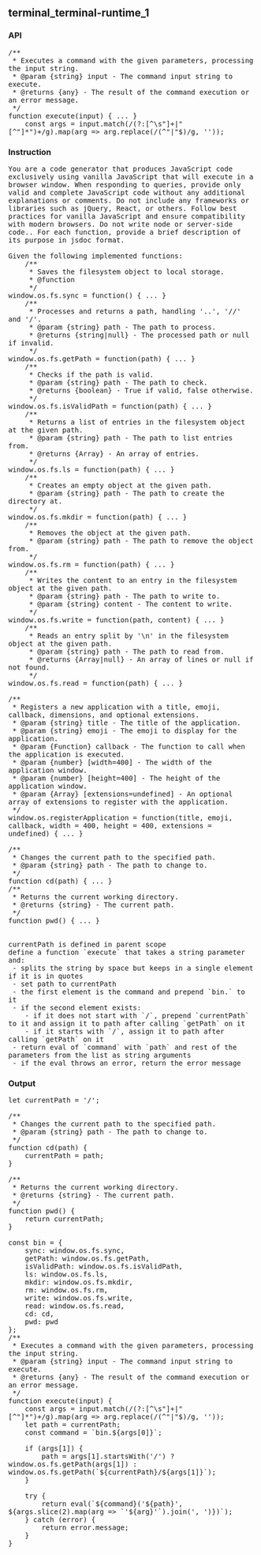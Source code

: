 ## terminal_terminal-runtime_1
### API
<pre style='text-wrap: wrap'>/**
 * Executes a command with the given parameters, processing the input string.
 * @param {string} input - The command input string to execute.
 * @returns {any} - The result of the command execution or an error message.
 */
function execute(input) { ... }
    const args = input.match(/(?:[^\s"]+|"[^"]*")+/g).map(arg => arg.replace(/(^"|"$)/g, ''));
</pre>
### Instruction
<pre style='text-wrap: wrap'>
You are a code generator that produces JavaScript code exclusively using vanilla JavaScript that will execute in a browser window. When responding to queries, provide only valid and complete JavaScript code without any additional explanations or comments. Do not include any frameworks or libraries such as jQuery, React, or others. Follow best practices for vanilla JavaScript and ensure compatibility with modern browsers. Do not write node or server-side code.. For each function, provide a brief description of its purpose in jsdoc format.

Given the following implemented functions:
    /**
     * Saves the filesystem object to local storage.
     * @function
     */
window.os.fs.sync = function() { ... }
    /**
     * Processes and returns a path, handling '..', '//' and '/'.
     * @param {string} path - The path to process.
     * @returns {string|null} - The processed path or null if invalid.
     */
window.os.fs.getPath = function(path) { ... }
    /**
     * Checks if the path is valid.
     * @param {string} path - The path to check.
     * @returns {boolean} - True if valid, false otherwise.
     */
window.os.fs.isValidPath = function(path) { ... }
    /**
     * Returns a list of entries in the filesystem object at the given path.
     * @param {string} path - The path to list entries from.
     * @returns {Array} - An array of entries.
     */
window.os.fs.ls = function(path) { ... }
    /**
     * Creates an empty object at the given path.
     * @param {string} path - The path to create the directory at.
     */
window.os.fs.mkdir = function(path) { ... }
    /**
     * Removes the object at the given path.
     * @param {string} path - The path to remove the object from.
     */
window.os.fs.rm = function(path) { ... }
    /**
     * Writes the content to an entry in the filesystem object at the given path.
     * @param {string} path - The path to write to.
     * @param {string} content - The content to write.
     */
window.os.fs.write = function(path, content) { ... }
    /**
     * Reads an entry split by '\n' in the filesystem object at the given path.
     * @param {string} path - The path to read from.
     * @returns {Array|null} - An array of lines or null if not found.
     */
window.os.fs.read = function(path) { ... }

/**
 * Registers a new application with a title, emoji, callback, dimensions, and optional extensions.
 * @param {string} title - The title of the application.
 * @param {string} emoji - The emoji to display for the application.
 * @param {Function} callback - The function to call when the application is executed.
 * @param {number} [width=400] - The width of the application window.
 * @param {number} [height=400] - The height of the application window.
 * @param {Array} [extensions=undefined] - An optional array of extensions to register with the application.
 */
window.os.registerApplication = function(title, emoji, callback, width = 400, height = 400, extensions = undefined) { ... }

/**
 * Changes the current path to the specified path.
 * @param {string} path - The path to change to.
 */
function cd(path) { ... }
/**
 * Returns the current working directory.
 * @returns {string} - The current path.
 */
function pwd() { ... }


currentPath is defined in parent scope
define a function `execute` that takes a string parameter and:
 - splits the string by space but keeps in a single element if it is in quotes
 - set path to currentPath
 - the first element is the command and prepend `bin.` to it
 - if the second element exists:
    - if it does not start with `/`, prepend `currentPath` to it and assign it to path after calling `getPath` on it
    - if it starts with `/`, assign it to path after calling `getPath` on it
 - return eval of `command` with `path` and rest of the parameters from the list as string arguments
 - if the eval throws an error, return the error message
</pre>
### Output
<pre style='text-wrap: wrap'>let currentPath = '/';

/**
 * Changes the current path to the specified path.
 * @param {string} path - The path to change to.
 */
function cd(path) {
    currentPath = path;
}

/**
 * Returns the current working directory.
 * @returns {string} - The current path.
 */
function pwd() {
    return currentPath;
}

const bin = {
    sync: window.os.fs.sync,
    getPath: window.os.fs.getPath,
    isValidPath: window.os.fs.isValidPath,
    ls: window.os.fs.ls,
    mkdir: window.os.fs.mkdir,
    rm: window.os.fs.rm,
    write: window.os.fs.write,
    read: window.os.fs.read,
    cd: cd,
    pwd: pwd
};
/**
 * Executes a command with the given parameters, processing the input string.
 * @param {string} input - The command input string to execute.
 * @returns {any} - The result of the command execution or an error message.
 */
function execute(input) {
    const args = input.match(/(?:[^\s"]+|"[^"]*")+/g).map(arg => arg.replace(/(^"|"$)/g, ''));
    let path = currentPath;
    const command = `bin.${args[0]}`;

    if (args[1]) {
        path = args[1].startsWith('/') ? window.os.fs.getPath(args[1]) : window.os.fs.getPath(`${currentPath}/${args[1]}`);
    }

    try {
        return eval(`${command}('${path}', ${args.slice(2).map(arg => `'${arg}'`).join(', ')})`);
    } catch (error) {
        return error.message;
    }
}
</pre>
